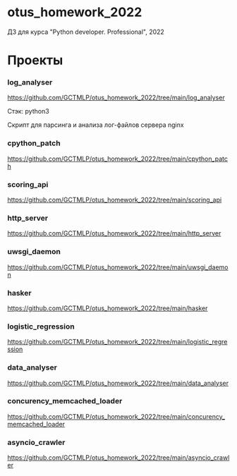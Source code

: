 # otus_homework_2022
ДЗ для курса "Python developer. Professional", 2022

# Проекты

### log_analyser
https://github.com/GCTMLP/otus_homework_2022/tree/main/log_analyser

Стэк: python3

Скрипт для парсинга и анализа лог-файлов сервера nginx

### cpython_patch
https://github.com/GCTMLP/otus_homework_2022/tree/main/cpython_patch

### scoring_api
https://github.com/GCTMLP/otus_homework_2022/tree/main/scoring_api

### http_server
https://github.com/GCTMLP/otus_homework_2022/tree/main/http_server

### uwsgi_daemon
https://github.com/GCTMLP/otus_homework_2022/tree/main/uwsgi_daemon

### hasker
https://github.com/GCTMLP/otus_homework_2022/tree/main/hasker

### logistic_regression
https://github.com/GCTMLP/otus_homework_2022/tree/main/logistic_regression

### data_analyser
https://github.com/GCTMLP/otus_homework_2022/tree/main/data_analyser

### concurency_memcached_loader
https://github.com/GCTMLP/otus_homework_2022/tree/main/concurency_memcached_loader

### asyncio_crawler
https://github.com/GCTMLP/otus_homework_2022/tree/main/asyncio_crawler
